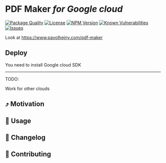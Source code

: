 # PDF Maker *for Google cloud*

<!--Badges-->

 [![Package Quality](https://packagequality.com/shield/pdfmk-server.svg)](https://packagequality.com/#?package=pdfmk-server)
 [![License](https://img.shields.io/github/license/hejny/pdfmk-server.svg?style=flat)](https://raw.githubusercontent.com/hejny/pdfmk-server/master/LICENSE)
 [![NPM Version](https://badge.fury.io/js/@hejny%2Fpdfmk-server.svg)](https://www.npmjs.com/package/@hejny/pdfmk-server)
 [![Known Vulnerabilities](https://snyk.io/test/github/hejny/pdfmk-server/badge.svg)](https://snyk.io/test/github/hejny/pdfmk-server)
 [![Issues](https://img.shields.io/github/issues/hejny/pdfmk-server.svg?style=flat)](https://github.com/hejny/pdfmk-server/issues)

<!--/Badges-->

Look at https://www.pavolhejny.com/pdf-maker


## Deploy

You need to install Google cloud SDK


---
TODO:

Work for other clouds

## ⤴️ Motivation
## 📖 Usage
## 📰 Changelog
## 🍻 Contributing